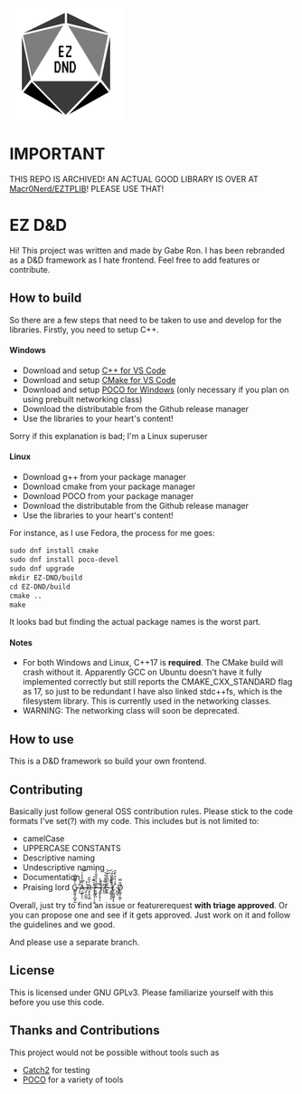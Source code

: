 ![](ezdndlogo.png)

# IMPORTANT
THIS REPO IS ARCHIVED!
AN ACTUAL GOOD LIBRARY IS OVER AT [Macr0Nerd/EZTPLIB](https://githib.com/Macr0Nerd/eztplib)!
PLEASE USE THAT!


# EZ D&D
Hi! 
This project was written and made by Gabe Ron.
I has been rebranded as a D&D framework as I hate frontend.
Feel free to add features or contribute.

## How to build
So there are a few steps that need to be taken to use and develop for the libraries.
Firstly, you need to setup C++.

#### Windows
* Download and setup [C++ for VS Code](https://code.visualstudio.com/docs/languages/cpp)
* Download and setup [CMake for VS Code](https://marketplace.visualstudio.com/items?itemName=vector-of-bool.cmake-tools)
* Download and setup [POCO for Windows](https://pocoproject.org/index.html)
(only necessary if you plan on using prebuilt networking class)
* Download the distributable from the Github release manager
* Use the libraries to your heart's content!

Sorry if this explanation is bad; I'm a Linux superuser

#### Linux
* Download g++ from your package manager
* Download cmake from your package manager
* Download POCO from your package manager
* Download the distributable from the Github release manager
* Use the libraries to your heart's content!

For instance, as I use Fedora, the process for me goes:

    sudo dnf install cmake
    sudo dnf install poco-devel
    sudo dnf upgrade
    mkdir EZ-DND/build
    cd EZ-DND/build
    cmake ..
    make

It looks bad but finding the actual package names is the worst part.

#### Notes
* For both Windows and Linux, C++17 is **required**.
The CMake build will crash without it.
Apparently GCC on Ubuntu doesn't have it fully implemented correctly but still reports the CMAKE_CXX_STANDARD flag as 17,
so just to be redundant I have also linked stdc++fs, which is the filesystem library.
This is currently used in the networking classes.
* WARNING: The networking class will soon be deprecated.

## How to use
This is a D&D framework so build your own frontend.

## Contributing
Basically just follow general OSS contribution rules.
Please stick to the code formats I've set(?) with my code.
This includes but is not limited to:
* camelCase
* UPPERCASE CONSTANTS
* Descriptive naming
* Undescriptive naming
* Documentation
* Praising lord G̷̳̼͍̗̪̬̩̲͛͌̽͆̑ ̴̛̖̈́͜͝Ȁ̶̠͉̙͎̤̋̓̍̾͗͝ ̴̡̠̯̺̰͐̊Ṙ̶͓̙͈͉͚̉͂̎ ̵̢͓̫̩̹̦͔̭̽́̃͊́F̶̬͖̙͉̑̔̊̎͋̓͛͘ ̴̧̮̙̙̟͕͌̉̉I̶̜̦͗̽̕ ̸̪̼̋̿̂͑͐͝E̵̢͍̋̑͆̂̎͐̍͝ ̶͉͇̬͙̮͗͌͊̔̈̚L̸̢̤̳͚̠͓̓̿̅̽̅́ͅ ̴̪̼͓́̾̔̇̆̀̆̎Ď̸̙̳͈͕̪̗̿

Overall, just try to find an issue or featurerequest **with triage approved**.
Or you can propose one and see if it gets approved. 
Just work on it and follow the guidelines and we good.

And please use a separate branch.

## License
This is licensed under GNU GPLv3.
Please familiarize yourself with this before you use this code.

## Thanks and Contributions
This project would not be possible without tools such as
* [Catch2](https://github.com/catchorg/Catch2) for testing
* [POCO](https://pocoproject.org/) for a variety of tools
